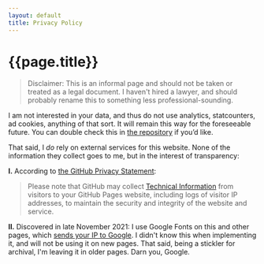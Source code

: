 ```yaml
---
layout: default
title: Privacy Policy
---
```

# {{page.title}}

> Disclaimer: This is an informal page and should not be taken or treated as a legal document. I haven't hired a lawyer, and should probably rename this to something less professional-sounding.

I am not interested in your data, and thus do not use analytics, statcounters, ad cookies, anything of that sort. It will remain this way for the foreseeable future. You can double check this in [the repository](//github.com/a-flyleaf/a-flyleaf.github.io) if you’d like.

That said, I *do* rely on external services for this website. None of the information they collect goes to me, but in the interest of transparency:

<b>I.</b> According to [the GitHub Privacy Statement](//help.github.com/en/articles/github-privacy-statement#github-pages):

> Please note that GitHub may collect [Technical Information](//help.github.com/en/articles/github-privacy-statement#categories-of-personal-information) from visitors to your GitHub Pages website, including logs of visitor IP addresses, to maintain the security and integrity of the website and service.

<b>II.</b> Discovered in late November 2021: I use Google Fonts on this and other pages, which [sends your IP to Google](https://www.brycewray.com/posts/2020/08/google-fonts-privacy/). I didn't know this when implementing it, and will not be using it on new pages. That said, being a stickler for archival, I'm leaving it in older pages. Darn you, Google.